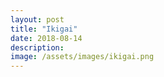 ```yaml
---
layout: post
title: "Ikigai"
date: 2018-08-14
description: 
image: /assets/images/ikigai.png
---
```

